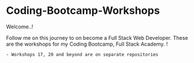 # Coding-Bootcamp-Workshops

Welcome..! 

Follow me on this journey to on become a Full Stack Web Developer. These are the workshops for my Coding Bootcamp, Full Stack Academy. ! 

    - Workshops 17, 20 and beyond are on separate repositories

